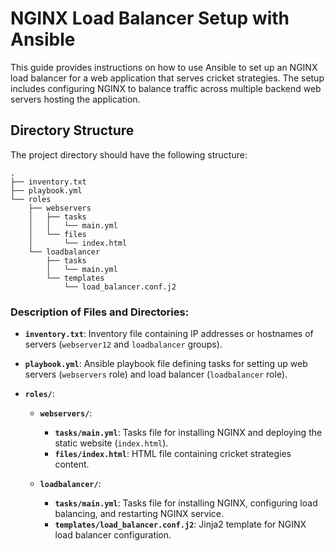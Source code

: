 

# NGINX Load Balancer Setup with Ansible

This guide provides instructions on how to use Ansible to set up an NGINX load balancer for a web application that serves cricket strategies. The setup includes configuring NGINX to balance traffic across multiple backend web servers hosting the application.

## Directory Structure

The project directory should have the following structure:

```
.
├── inventory.txt
├── playbook.yml
└── roles
    ├── webservers
    │   ├── tasks
    │   │   └── main.yml
    │   └── files
    │       └── index.html
    └── loadbalancer
        ├── tasks
        │   └── main.yml
        └── templates
            └── load_balancer.conf.j2
```

### Description of Files and Directories:

- **`inventory.txt`**: Inventory file containing IP addresses or hostnames of servers (`webserver12` and `loadbalancer` groups).
  
- **`playbook.yml`**: Ansible playbook file defining tasks for setting up web servers (`webservers` role) and load balancer (`loadbalancer` role).

- **`roles/`**:
  - **`webservers/`**:
    - **`tasks/main.yml`**: Tasks file for installing NGINX and deploying the static website (`index.html`).
    - **`files/index.html`**: HTML file containing cricket strategies content.
  
  - **`loadbalancer/`**:
    - **`tasks/main.yml`**: Tasks file for installing NGINX, configuring load balancing, and restarting NGINX service.
    - **`templates/load_balancer.conf.j2`**: Jinja2 template for NGINX load balancer configuration.





